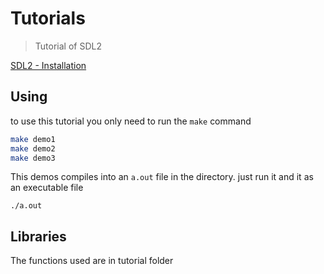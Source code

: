 # Tutorials
> Tutorial of SDL2

[SDL2 - Installation][sdl2]

## Using

to use this tutorial you only need to run the `make` command

```bash
make demo1
make demo2
make demo3
```

This demos compiles into an `a.out` file in the directory. just run it and it as an executable file

```
./a.out
```

## Libraries
The functions used are in tutorial folder

<!-- Links -->
[sdl2]:https://intranet.hbtn.io/concepts/52
